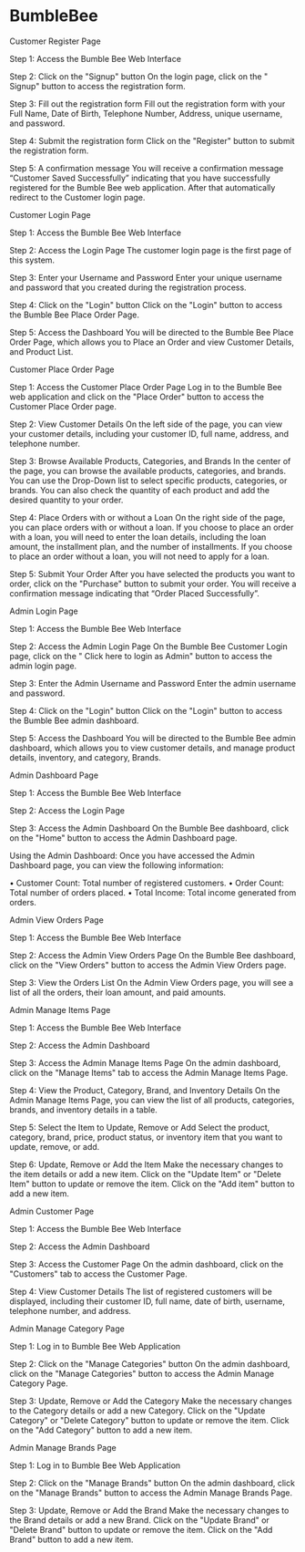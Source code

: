 # BumbleBee

Customer Register Page

 



Step 1: Access the Bumble Bee Web Interface

Step 2: Click on the "Signup" button
On the login page, click on the " Signup" button to access the registration form.

Step 3: Fill out the registration form
Fill out the registration form with your Full Name, Date of Birth, Telephone Number, Address, unique username, and password.

Step 4: Submit the registration form
Click on the "Register" button to submit the registration form.

Step 5: A confirmation message
You will receive a confirmation message “Customer Saved Successfully” indicating that you have successfully registered for the Bumble Bee web application. After that automatically redirect to the Customer login page.


Customer Login Page

 





Step 1: Access the Bumble Bee Web Interface

Step 2: Access the Login Page
The customer login page is the first page of this system.

Step 3: Enter your Username and Password
Enter your unique username and password that you created during the registration process.

Step 4: Click on the "Login" button
Click on the "Login" button to access the Bumble Bee Place Order Page.

Step 5: Access the Dashboard
You will be directed to the Bumble Bee Place Order Page, which allows you to Place an Order and view Customer Details, and Product List.

Customer Place Order Page

 


Step 1: Access the Customer Place Order Page
Log in to the Bumble Bee web application and click on the "Place Order" button to access the Customer Place Order page.

Step 2: View Customer Details
On the left side of the page, you can view your customer details, including your customer ID, full name, address, and telephone number.

Step 3: Browse Available Products, Categories, and Brands
In the center of the page, you can browse the available products, categories, and brands. You can use the Drop-Down list to select specific products, categories, or brands. You can also check the quantity of each product and add the desired quantity to your order.

Step 4: Place Orders with or without a Loan
On the right side of the page, you can place orders with or without a loan. If you choose to place an order with a loan, you will need to enter the loan details, including the loan amount, the installment plan, and the number of installments. If you choose to place an order without a loan, you will not need to apply for a loan.

Step 5: Submit Your Order
After you have selected the products you want to order, click on the "Purchase" button to submit your order. You will receive a confirmation message indicating that “Order Placed Successfully”.

Admin Login Page

 

Step 1: Access the Bumble Bee Web Interface

Step 2: Access the Admin Login Page
On the Bumble Bee Customer Login page, click on the " Click here to login as Admin" button to access the admin login page.

Step 3: Enter the Admin Username and Password
Enter the admin username and password.

Step 4: Click on the "Login" button
Click on the "Login" button to access the Bumble Bee admin dashboard.

Step 5: Access the Dashboard
You will be directed to the Bumble Bee admin dashboard, which allows you to view customer details, and manage product details, inventory, and category, Brands.

Admin Dashboard Page

 

Step 1: Access the Bumble Bee Web Interface

Step 2: Access the Login Page

Step 3: Access the Admin Dashboard
On the Bumble Bee dashboard, click on the "Home" button to access the Admin Dashboard page.

Using the Admin Dashboard:
Once you have accessed the Admin Dashboard page, you can view the following information:

•	Customer Count: Total number of registered customers.
•	Order Count: Total number of orders placed.
•	Total Income: Total income generated from orders.






Admin View Orders Page

 

Step 1: Access the Bumble Bee Web Interface

Step 2: Access the Admin View Orders Page
On the Bumble Bee dashboard, click on the "View Orders" button to access the Admin View Orders page.

Step 3: View the Orders List
On the Admin View Orders page, you will see a list of all the orders, their loan amount, and paid amounts. 

Admin Manage Items Page

 

Step 1: Access the Bumble Bee Web Interface

Step 2: Access the Admin Dashboard

Step 3: Access the Admin Manage Items Page
On the admin dashboard, click on the "Manage Items" tab to access the Admin Manage Items Page.

Step 4: View the Product, Category, Brand, and Inventory Details
On the Admin Manage Items Page, you can view the list of all products, categories, brands, and inventory details in a table.

Step 5: Select the Item to Update, Remove or Add
Select the product, category, brand, price, product status, or inventory item that you want to update, remove, or add.

Step 6: Update, Remove or Add the Item
Make the necessary changes to the item details or add a new item. Click on the "Update Item" or "Delete Item" button to update or remove the item. Click on the "Add item" button to add a new item.

Admin Customer Page

 

Step 1: Access the Bumble Bee Web Interface

Step 2: Access the Admin Dashboard

Step 3: Access the Customer Page
On the admin dashboard, click on the "Customers" tab to access the Customer Page.

Step 4: View Customer Details
The list of registered customers will be displayed, including their customer ID, full name, date of birth, username, telephone number, and address. 

Admin Manage Category Page

 
Step 1: Log in to Bumble Bee Web Application

Step 2: Click on the "Manage Categories" button
On the admin dashboard, click on the "Manage Categories" button to access the Admin Manage Category Page.

Step 3: Update, Remove or Add the Category
Make the necessary changes to the Category details or add a new Category. Click on the "Update Category" or "Delete Category" button to update or remove the item. Click on the "Add Category" button to add a new item.

Admin Manage Brands Page

 

Step 1: Log in to Bumble Bee Web Application

Step 2: Click on the "Manage Brands" button
On the admin dashboard, click on the "Manage Brands" button to access the Admin Manage Brands Page.

Step 3: Update, Remove or Add the Brand
Make the necessary changes to the Brand details or add a new Brand. Click on the "Update Brand" or "Delete Brand" button to update or remove the item. Click on the "Add Brand" button to add a new item.
